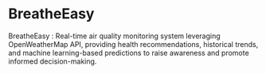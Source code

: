 # BreatheEasy
BreatheEasy : Real-time air quality monitoring system leveraging OpenWeatherMap API, providing health recommendations, historical trends, and machine learning-based predictions to raise awareness and promote informed decision-making.
